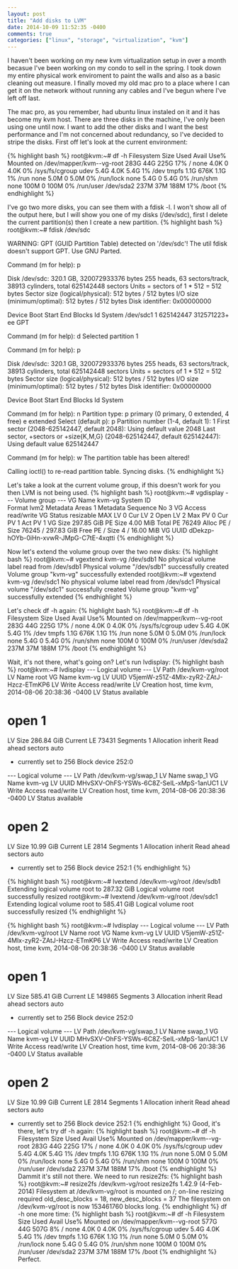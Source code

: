 ```yaml
---
layout: post
title: "Add disks to LVM"
date: 2014-10-09 11:52:35 -0400
comments: true
categories: ["linux", "storage", "virtualization", "kvm"]
---
```

I haven't been working on my new kvm virtualization setup in over a month becasue I've been working on my condo to sell in the spring.  I took down my entire physical work enviroment to paint the walls and also as a basic cleaning out measure.  I finally moved my old mac pro to a place where I can get it on the network without running any cables and I've begun where I've left off last.  

The mac pro, as you remember, had ubuntu linux instaled on it and it has become my kvm host.  There are three disks in the machine, I've only been using one until now.  I want to add the other disks and I want the best performance and I'm not concerned about redundancy, so I've decided to stripe the disks.  First off let's look at the current environment:

<!-- more -->

{% highlight bash %}
root@kvm:~# df -h
Filesystem                Size  Used Avail Use% Mounted on
/dev/mapper/kvm--vg-root  283G   44G  225G  17% /
none                      4.0K     0  4.0K   0% /sys/fs/cgroup
udev                      5.4G  4.0K  5.4G   1% /dev
tmpfs                     1.1G  676K  1.1G   1% /run
none                      5.0M     0  5.0M   0% /run/lock
none                      5.4G     0  5.4G   0% /run/shm
none                      100M     0  100M   0% /run/user
/dev/sda2                 237M   37M  188M  17% /boot
{% endhighlight %}

I've go two more disks, you can see them with a fdisk -l.  I won't show all of the output here, but I will show you one of my disks (/dev/sdc), first I delete the current partition(s) then I create a new partition.
{% highlight bash %}
root@kvm:~# fdisk /dev/sdc

WARNING: GPT (GUID Partition Table) detected on '/dev/sdc'! The util fdisk doesn't support GPT. Use GNU Parted.


Command (m for help): p

Disk /dev/sdc: 320.1 GB, 320072933376 bytes
255 heads, 63 sectors/track, 38913 cylinders, total 625142448 sectors
Units = sectors of 1 * 512 = 512 bytes
Sector size (logical/physical): 512 bytes / 512 bytes
I/O size (minimum/optimal): 512 bytes / 512 bytes
Disk identifier: 0x00000000

   Device Boot      Start         End      Blocks   Id  System
/dev/sdc1               1   625142447   312571223+  ee  GPT

Command (m for help): d
Selected partition 1

Command (m for help): p

Disk /dev/sdc: 320.1 GB, 320072933376 bytes
255 heads, 63 sectors/track, 38913 cylinders, total 625142448 sectors
Units = sectors of 1 * 512 = 512 bytes
Sector size (logical/physical): 512 bytes / 512 bytes
I/O size (minimum/optimal): 512 bytes / 512 bytes
Disk identifier: 0x00000000

   Device Boot      Start         End      Blocks   Id  System

Command (m for help): n
Partition type:
   p   primary (0 primary, 0 extended, 4 free)
   e   extended
Select (default p): p
Partition number (1-4, default 1): 1
First sector (2048-625142447, default 2048): 
Using default value 2048
Last sector, +sectors or +size{K,M,G} (2048-625142447, default 625142447): 
Using default value 625142447

Command (m for help): w
The partition table has been altered!

Calling ioctl() to re-read partition table.
Syncing disks.
{% endhighlight %}

Let's take a look at the current volume group, if this doesn't work for you then LVM is not being used.
{% highlight bash %}
root@kvm:~# vgdisplay
  --- Volume group ---
  VG Name               kvm-vg
  System ID             
  Format                lvm2
  Metadata Areas        1
  Metadata Sequence No  3
  VG Access             read/write
  VG Status             resizable
  MAX LV                0
  Cur LV                2
  Open LV               2
  Max PV                0
  Cur PV                1
  Act PV                1
  VG Size               297.85 GiB
  PE Size               4.00 MiB
  Total PE              76249
  Alloc PE / Size       76245 / 297.83 GiB
  Free  PE / Size       4 / 16.00 MiB
  VG UUID               dDekzp-hOYb-0iHn-xvwR-JMpG-C7tE-4xqtti
{% endhighlight %}

Now let's extend the volume group over the two new disks:
{% highlight bash %}
root@kvm:~# vgextend kvm-vg /dev/sdb1
  No physical volume label read from /dev/sdb1
  Physical volume "/dev/sdb1" successfully created
  Volume group "kvm-vg" successfully extended
root@kvm:~# vgextend kvm-vg /dev/sdc1
  No physical volume label read from /dev/sdc1
  Physical volume "/dev/sdc1" successfully created
  Volume group "kvm-vg" successfully extended
{% endhighlight %}

Let's check df -h again:
{% highlight bash %}
root@kvm:~# df -h
Filesystem                Size  Used Avail Use% Mounted on
/dev/mapper/kvm--vg-root  283G   44G  225G  17% /
none                      4.0K     0  4.0K   0% /sys/fs/cgroup
udev                      5.4G  4.0K  5.4G   1% /dev
tmpfs                     1.1G  676K  1.1G   1% /run
none                      5.0M     0  5.0M   0% /run/lock
none                      5.4G     0  5.4G   0% /run/shm
none                      100M     0  100M   0% /run/user
/dev/sda2                 237M   37M  188M  17% /boot
{% endhighlight %}

Wait, it's not there, what's going on?  Let's run lvdisplay:
{% highlight bash %}
root@kvm:~# lvdisplay
  --- Logical volume ---
  LV Path                /dev/kvm-vg/root
  LV Name                root
  VG Name                kvm-vg
  LV UUID                V5jemW-z51Z-4Mlx-zyR2-ZAtJ-Hzcz-ETmKP6
  LV Write Access        read/write
  LV Creation host, time kvm, 2014-08-06 20:38:36 -0400
  LV Status              available
  # open                 1
  LV Size                286.84 GiB
  Current LE             73431
  Segments               1
  Allocation             inherit
  Read ahead sectors     auto
  - currently set to     256
  Block device           252:0
   
  --- Logical volume ---
  LV Path                /dev/kvm-vg/swap_1
  LV Name                swap_1
  VG Name                kvm-vg
  LV UUID                MHvSXV-OhFS-YSWs-6C8Z-SeIL-xMpS-1anUC1
  LV Write Access        read/write
  LV Creation host, time kvm, 2014-08-06 20:38:36 -0400
  LV Status              available
  # open                 2
  LV Size                10.99 GiB
  Current LE             2814
  Segments               1
  Allocation             inherit
  Read ahead sectors     auto
  - currently set to     256
  Block device           252:1
{% endhighlight %}

{% highlight bash %}
root@kvm:~# lvextend /dev/kvm-vg/root /dev/sdb1
  Extending logical volume root to 287.32 GiB
  Logical volume root successfully resized
root@kvm:~# lvextend /dev/kvm-vg/root /dev/sdc1
  Extending logical volume root to 585.41 GiB
  Logical volume root successfully resized
{% endhighlight %}

{% highlight bash %}
root@kvm:~# lvdisplay
  --- Logical volume ---
  LV Path                /dev/kvm-vg/root
  LV Name                root
  VG Name                kvm-vg
  LV UUID                V5jemW-z51Z-4Mlx-zyR2-ZAtJ-Hzcz-ETmKP6
  LV Write Access        read/write
  LV Creation host, time kvm, 2014-08-06 20:38:36 -0400
  LV Status              available
  # open                 1
  LV Size                585.41 GiB
  Current LE             149865
  Segments               3
  Allocation             inherit
  Read ahead sectors     auto
  - currently set to     256
  Block device           252:0
   
  --- Logical volume ---
  LV Path                /dev/kvm-vg/swap_1
  LV Name                swap_1
  VG Name                kvm-vg
  LV UUID                MHvSXV-OhFS-YSWs-6C8Z-SeIL-xMpS-1anUC1
  LV Write Access        read/write
  LV Creation host, time kvm, 2014-08-06 20:38:36 -0400
  LV Status              available
  # open                 2
  LV Size                10.99 GiB
  Current LE             2814
  Segments               1
  Allocation             inherit
  Read ahead sectors     auto
  - currently set to     256
  Block device           252:1
{% endhighlight %}
Good, it's there, let's try df -h again:
{% highlight bash %}
root@kvm:~# df -h
Filesystem                Size  Used Avail Use% Mounted on
/dev/mapper/kvm--vg-root  283G   44G  225G  17% /
none                      4.0K     0  4.0K   0% /sys/fs/cgroup
udev                      5.4G  4.0K  5.4G   1% /dev
tmpfs                     1.1G  676K  1.1G   1% /run
none                      5.0M     0  5.0M   0% /run/lock
none                      5.4G     0  5.4G   0% /run/shm
none                      100M     0  100M   0% /run/user
/dev/sda2                 237M   37M  188M  17% /boot
{% endhighlight %}
Dammit it's still not there.  We need to run resize2fs:
{% highlight bash %}
root@kvm:~# resize2fs /dev/kvm-vg/root
resize2fs 1.42.9 (4-Feb-2014)
Filesystem at /dev/kvm-vg/root is mounted on /; on-line resizing required
old_desc_blocks = 18, new_desc_blocks = 37
The filesystem on /dev/kvm-vg/root is now 153461760 blocks long.
{% endhighlight %}
df -h one more time:
{% highlight bash %}
root@kvm:~# df -h
Filesystem                Size  Used Avail Use% Mounted on
/dev/mapper/kvm--vg-root  577G   44G  507G   8% /
none                      4.0K     0  4.0K   0% /sys/fs/cgroup
udev                      5.4G  4.0K  5.4G   1% /dev
tmpfs                     1.1G  676K  1.1G   1% /run
none                      5.0M     0  5.0M   0% /run/lock
none                      5.4G     0  5.4G   0% /run/shm
none                      100M     0  100M   0% /run/user
/dev/sda2                 237M   37M  188M  17% /boot
{% endhighlight %}
Perfect.
